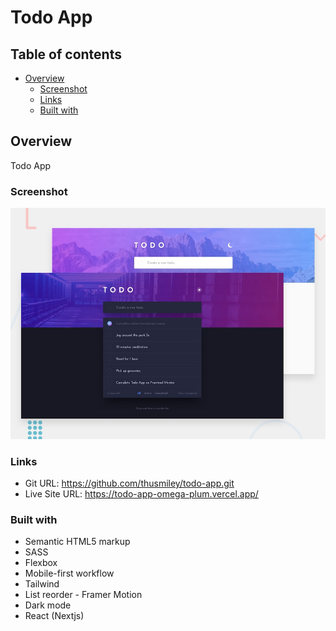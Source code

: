 # Todo App

## Table of contents

- [Overview](#overview)
  - [Screenshot](#screenshot)
  - [Links](#links)
  - [Built with](#built-with)

## Overview

Todo App

### Screenshot

![](/public/images/desktop-preview.jpg)

### Links

- Git URL: https://github.com/thusmiley/todo-app.git
- Live Site URL: https://todo-app-omega-plum.vercel.app/

### Built with

- Semantic HTML5 markup
- SASS
- Flexbox
- Mobile-first workflow
- Tailwind
- List reorder - Framer Motion
- Dark mode
- React (Nextjs)
